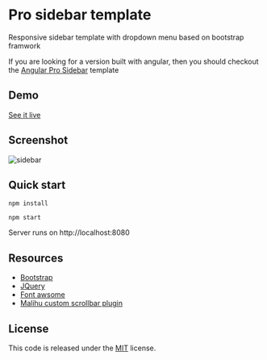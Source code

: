 
 # Pro sidebar template

Responsive sidebar template with dropdown menu based on bootstrap framwork

If you are looking for a version built with angular, then you should checkout the [Angular Pro Sidebar](https://github.com/azouaoui-med/angular-pro-sidebar) template

## Demo

[See it live](https://localhost:8080/HTML/Homepage/home.html)

## Screenshot

![sidebar](https://user-images.githubusercontent.com/25878302/48797728-4b5ef800-ed03-11e8-98ea-093e77e8976d.PNG)

## Quick start

```
npm install 

npm start
```

 Server runs on http://localhost:8080

## Resources
*   [Bootstrap](https://getbootstrap.com/)
*   [JQuery](http://jquery.com/)
*   [Font awsome](http://fontawesome.io/)
*   [Malihu custom scrollbar plugin](https://github.com/malihu/malihu-custom-scrollbar-plugin)

## License
This code is released under the [MIT](https://github.com/azouaoui-med/pro-sidebar-template/blob/gh-pages/LICENSE) license.

